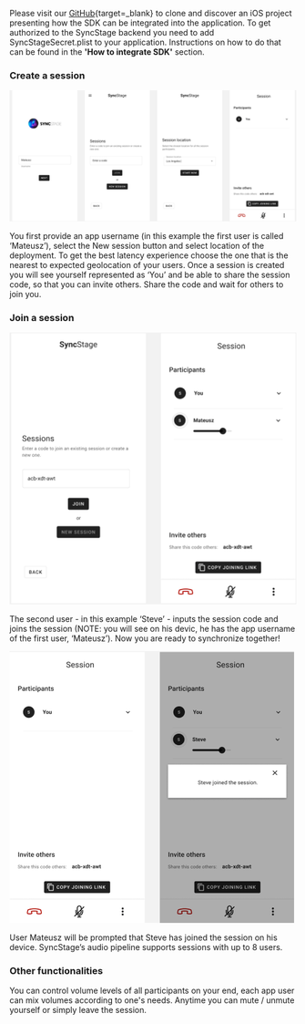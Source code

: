 Please visit our [GitHub](https://github.com/opensesamemedia/syncstage-test-app-ios){target=_blank} to clone and discover an iOS project presenting how the SDK can be integrated into the application. To get authorized to the SyncStage backend you need to add SyncStageSecret.plist to your application. Instructions on how to do that can be found in the __'How to integrate SDK'__ section.

### Create a session  

![alt Create a Session](assets/createsession.png "Create a Session")

You first provide an app username (in this example the first user is called ‘Mateusz’), select the New session button and select location of the deployment. To get the best latency experience choose the one that is the nearest to expected geolocation of your users. Once a session is created you will see yourself represented as ‘You’ and be able to share the session code, so that you can invite others. Share the code and wait for others to join you.

### Join a session

![alt Join a session 1st user perspective](assets/join_steve.png "Join a session 1st user perspective")

The second user - in this example ‘Steve’ - inputs the session code and joins the session (NOTE: you will see on his devic, he has the app username of the first user, ‘Mateusz’). Now you are ready to synchronize together!

![alt Join a session 2nd user perspective](assets/join_mateusz.png "Join a session 2nd user perspective")

User Mateusz will be prompted that Steve has joined the session on his device. SyncStage’s audio pipeline supports sessions with up to 8 users. 

### Other functionalities

You can control volume levels of all participants on your end, each app user can mix volumes according to one's needs. Anytime you can mute / unmute yourself or simply leave the session.
